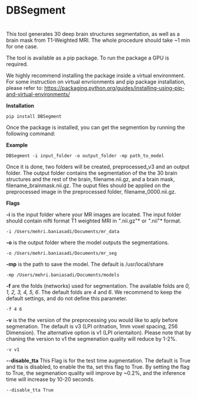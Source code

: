 # DBSegment <h1>
  
  This tool generates 30 deep brain structures segmentation, as well as a brain mask from T1-Weighted MRI. The whole procedure should take ~1 min for one case.
  
 The tool is available as a pip package. To run the package a GPU is required. 
  
 We highly recommend installing the package inside a virtual environment. For some instruction on virtual envrionments and pip package installation, please refer to: https://packaging.python.org/guides/installing-using-pip-and-virtual-environments/

**Installation**
  
  `pip install DBSegment`
   
  Once the package is installed, you can get the segmention by running the following command:
 
  
**Example** 
  
  `DBSegment -i input_folder -o output_folder -mp path_to_model`
  
  Once it is done, two folders will be created, preprocessed_v3 and an output folder. The output folder contains the segmentation of the the 30 brain structures and the rest of the brain, filename.nii.gz, and a brain mask, filename_brainmask.nii.gz. The ouput files should be applied on the preprocessed image in the preprocessed folder, filename_0000.nii.gz.
  
 **Flags** 
  
  **-i**  is the input folder where your MR images are located. The input folder should contain nifti format T1 weighted MRI in *"*.nii.gz"* or *"*.nii"* format.

 `-i /Users/mehri.baniasadi/Documents/mr_data`

**-o**  is the output folder where the model outputs the segmentations.

 `-o /Users/mehri.baniasadi/Documents/mr_seg`

**-mp**  is the path to save the model. The default is /usr/local/share

  `-mp /Users/mehri.baniasadi/Documents/models`

**-f**  are the folds (networks) used for segmentation. The available folds are *0, 1, 2, 3, 4, 5, 6*. The default folds are *4* and *6*. We recommend to keep the default settings, and do not define this parameter.

  `-f 4 6`
  
  **-v**  is the the version of the preprocessing you would like to aply before segmenation. The default is v3 (LPI oritnation, 1mm voxel spacing, 256 Dimension). The alternative option is v1 (LPI orientaiton). Please note that by chaning the version to v1 the segmenation quality will reduce by 1-2%.

  `-v v1`
  
  **--disable_tta**
  This Flag is for the test time augmentation. The default is True and tta is disabled, to enable the tta, set this flag to True. By setting the flag to True, the segmenation quality will improve by ~0.2%, and the inference time will increase by 10-20 seconds.

  `--disable_tta True`
